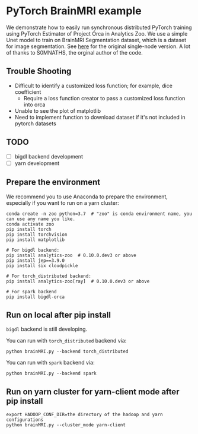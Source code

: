 # PyTorch BrainMRI example
We demonstrate how to easily run synchronous distributed PyTorch training using PyTorch Estimator of Project Orca in Analytics Zoo. We use a simple Unet model to train on BrainMRI Segmentation dataset, which is a dataset for image segmentation. See [here](https://www.kaggle.com/s0mnaths/brain-mri-unet-pytorch/notebook) for the original single-node version. A lot of thanks to S0MNATHS, the orginal author of the code.


## Trouble Shooting
- Difficult to identify a customized loss function; for example, dice coefficient
    - Require a loss function creator to pass a customized loss function into orca
- Unable to see the plot of matplotlib
- Need to implement function to download dataset if it's not included in pytorch datasets

## TODO
- [ ] bigdl backend development
- [ ] yarn development

## Prepare the environment

We recommend you to use Anaconda to prepare the environment, especially if you want to run on a yarn cluster:

```
conda create -n zoo python=3.7  # "zoo" is conda environment name, you can use any name you like.
conda activate zoo
pip install torch
pip install torchvision
pip install matplotlib

# For bigdl backend:
pip install analytics-zoo  # 0.10.0.dev3 or above
pip install jep==3.9.0
pip install six cloudpickle

# For torch_distributed backend:
pip install analytics-zoo[ray]  # 0.10.0.dev3 or above

# For spark backend
pip install bigdl-orca
```

## Run on local after pip install

`bigdl` backend is still developing.

You can run with `torch_distributed` backend via:

```
python brainMRI.py --backend torch_distributed
```

You can run with `spark` backend via:

```
python brainMRI.py --backend spark
```

## Run on yarn cluster for yarn-client mode after pip install

```
export HADOOP_CONF_DIR=the directory of the hadoop and yarn configurations
python brainMRI.py --cluster_mode yarn-client
```